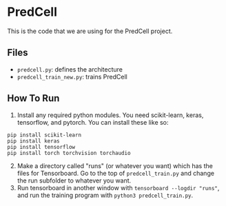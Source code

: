 # PredCell
This is the code that we are using for the PredCell project.

## Files
- `predcell.py`: defines the architecture
- `predcell_train_new.py`: trains PredCell

## How To Run
1. Install any required python modules.
You need scikit-learn, keras, tensorflow, and pytorch. You can install
these like so:
```
pip install scikit-learn
pip install keras
pip install tensorflow
pip install torch torchvision torchaudio
```
2. Make a directory called "runs" (or whatever you want) which has the files for
Tensorboard. Go to the top of `predcell_train.py` and change the run subfolder
to whatever you want.
3. Run tensorboard in another window with `tensorboard --logdir "runs"`,
and run the training program with `python3 predcell_train.py`.

